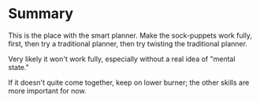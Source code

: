 # Summary

This is the place with the smart planner. Make the sock-puppets work fully, first, then try a traditional 
planner, then try twisting the traditional planner.

Very likely it won't work fully, especially without a real idea of "mental state."

If it doesn't quite come together, keep on lower burner; the other skills are more important for now.

